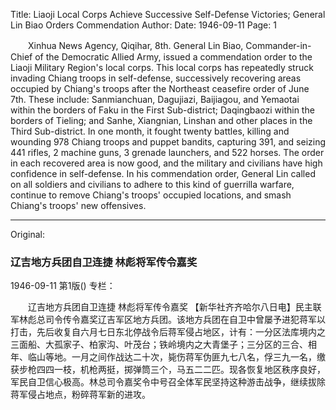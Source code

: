 Title: Liaoji Local Corps Achieve Successive Self-Defense Victories; General Lin Biao Orders Commendation
Author:
Date: 1946-09-11
Page: 1

　　Xinhua News Agency, Qiqihar, 8th. General Lin Biao, Commander-in-Chief of the Democratic Allied Army, issued a commendation order to the Liaoji Military Region's local corps. This local corps has repeatedly struck invading Chiang troops in self-defense, successively recovering areas occupied by Chiang's troops after the Northeast ceasefire order of June 7th. These include: Sanmianchuan, Dagujiazi, Baijiagou, and Yemaotai within the borders of Faku in the First Sub-district; Daqingbaozi within the borders of Tieling; and Sanhe, Xiangnian, Linshan and other places in the Third Sub-district. In one month, it fought twenty battles, killing and wounding 978 Chiang troops and puppet bandits, capturing 391, and seizing 441 rifles, 2 machine guns, 3 grenade launchers, and 522 horses. The order in each recovered area is now good, and the military and civilians have high confidence in self-defense. In his commendation order, General Lin called on all soldiers and civilians to adhere to this kind of guerrilla warfare, continue to remove Chiang's troops' occupied locations, and smash Chiang's troops' new offensives.



<hr /> 

Original: 


### 辽吉地方兵团自卫连捷  林彪将军传令嘉奖

1946-09-11
第1版()
专栏：

　　辽吉地方兵团自卫连捷
    林彪将军传令嘉奖
    【新华社齐齐哈尔八日电】民主联军林彪总司令传令嘉奖辽吉军区地方兵团。该地方兵团在自卫中曾屡予进犯蒋军以打击，先后收复自六月七日东北停战令后蒋军侵占地区，计有：一分区法库境内之三面船、大孤家子、柏家沟、叶茂台；铁岭境内之大青堡子；三分区的三合、相年、临山等地。一月之间作战达二十次，毙伤蒋军伪匪九七八名，俘三九一名，缴获步枪四四一枝，机枪两挺，掷弹筒三个，马五二二匹。现各恢复地区秩序良好，军民自卫信心极高。林总司令嘉奖令中号召全体军民坚持这种游击战争，继续拔除蒋军侵占地点，粉碎蒋军新的进攻。
